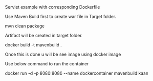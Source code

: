 Servlet example with corresponding Dockerfile

Use Maven Build first to create war file in Target folder.

  mvn clean package

Artifact will be created in target folder.

  docker build -t mavenbuild .

Once this is done u will be see image using docker image

Use below command to run the container

  docker run -d -p 8080:8080 --name dockercontainer mavenbuild
kaan
